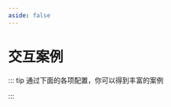 ```yaml
---
aside: false
---
```


# 交互案例

::: tip
通过下面的各项配置，你可以得到丰富的案例

:::

<component v-if="CaseContainer" :is="CaseContainer"></component>

<script>
import { shallowRef } from "vue"

export default {
  data() {
    return {
      CaseContainer: null,
    }
  },

  mounted() {
    import('../../demo/examples/Interactive/index.vue').then((module) => {
      this.CaseContainer = shallowRef(module.default)
    })

  }
}
</script>
